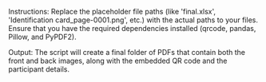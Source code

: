 Instructions:
Replace the placeholder file paths (like 'final.xlsx', 'Identification card_page-0001.png', etc.) with the actual paths to your files.
Ensure that you have the required dependencies installed (qrcode, pandas, Pillow, and PyPDF2).

Output:
The script will create a final folder of PDFs that contain both the front and back images, along with the embedded QR code and the participant details.
